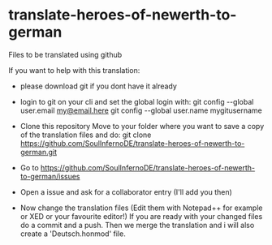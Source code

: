 # translate-heroes-of-newerth-to-german
Files to be translated using github


If you want to help with this translation:

- please download git if you dont have it already
- login to git on your cli and set the global login with:
git config --global user.email my@email.here
git config --global user.name mygitusername

- Clone this repository
Move to your folder where you want to save a copy of the translation files and do:
git clone https://github.com/SoulInfernoDE/translate-heroes-of-newerth-to-german.git

- Go to https://github.com/SoulInfernoDE/translate-heroes-of-newerth-to-german/issues
- Open a issue and ask for a collaborator entry (I'll add you then)
- Now change the translation files (Edit them with Notepad++ for example or XED or your favourite editor!)
If you are ready with your changed files do a commit and a push. Then we merge the translation and i will also create a 'Deutsch.honmod' file.
